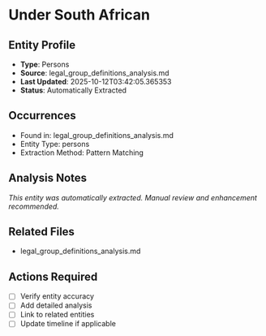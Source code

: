 # Under South African

## Entity Profile
- **Type**: Persons
- **Source**: legal_group_definitions_analysis.md
- **Last Updated**: 2025-10-12T03:42:05.365353
- **Status**: Automatically Extracted

## Occurrences
- Found in: legal_group_definitions_analysis.md
- Entity Type: persons
- Extraction Method: Pattern Matching

## Analysis Notes
*This entity was automatically extracted. Manual review and enhancement recommended.*

## Related Files
- legal_group_definitions_analysis.md

## Actions Required
- [ ] Verify entity accuracy
- [ ] Add detailed analysis
- [ ] Link to related entities
- [ ] Update timeline if applicable
